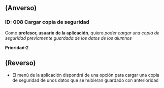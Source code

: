 ## (Anverso)

### **ID:** 008 **Cargar copia de seguridad**
Como **profesor, usuario de la aplicación**, quiero *poder cargar una copia de seguridad previamente guardada de los datos de los alumnos*

**Prioridad:2**

## (Reverso)

* El menú de la aplicación dispondrá de una opción para cargar una copia de seguridad de unos datos que se hubieran guardado con anterioridad
